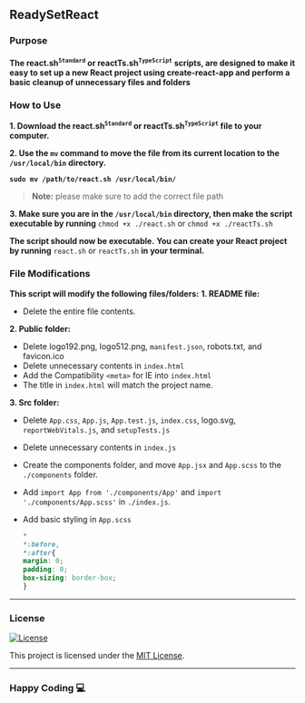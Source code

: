 ## ReadySetReact

### Purpose

#### The react.sh<sup>`Standard`</sup> or reactTs.sh<sup>`TypeScript`</sup> scripts, are designed to make it easy to set up a new React project using create-react-app and perform a basic cleanup of unnecessary files and folders

### How to Use

**1. Download the react.sh<sup>`Standard`</sup> or reactTs.sh<sup>`TypeScript`</sup> file to your computer.**

**2. Use the `mv` command to move the file from its current location to the `/usr/local/bin` directory.**

**`sudo mv /path/to/react.sh /usr/local/bin/`**

> **Note:** please make sure to add the correct file path

**3. Make sure you are in the `/usr/local/bin` directory, then make the script executable by running**
`chmod +x ./react.sh` or `chmod +x ./reactTs.sh`

**The script should now be executable.**
**You can create your React project by running** `react.sh` or `reactTs.sh` **in your terminal.**

### File Modifications

**This script will modify the following files/folders:**
**1. README file:**

- Delete the entire file contents.
  
**2. Public folder:**

- Delete logo192.png, logo512.png, `manifest.json`, robots.txt, and favicon.ico
- Delete unnecessary contents in `index.html`
- Add the Compatibility `<meta>` for IE into `index.html`
- The title in `index.html` will match the project name.
  
**3. Src folder:**

- Delete `App.css`, `App.js`, `App.test.js`, `index.css`, logo.svg, `reportWebVitals.js`, and `setupTests.js`
- Delete unnecessary contents in `index.js`
- Create the components folder, and move `App.jsx` and `App.scss` to the `./components` folder.
- Add `import App from './components/App'` and `import './components/App.scss'` in `./index.js`.
- Add basic styling in `App.scss`

  ```css
  *
  *:before,
  *:after{
  margin: 0;
  padding: 0;
  box-sizing: border-box;
  }
  ```
___

### License

[![License](https://img.shields.io/badge/License-MIT-blue.svg)](https://opensource.org/licenses/MIT)

This project is licensed under the [MIT License](LICENSE).


***

### Happy Coding 💻

